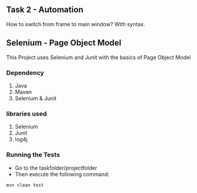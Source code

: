 ## Task 2 - Automation
How to switch from frame to main window? With syntax.

## Selenium - Page Object Model
This Project uses Selenium and Junit with the basics of Page Object Model

### Dependency
1. Java
2. Maven
3. Selenium & Junit

### libraries used
1. Selenium
2. Junit
3. log4j

### Running the Tests
* Go to the taskfolder/projectfolder
* Then execute the following command:
```
mvn clean test
```





